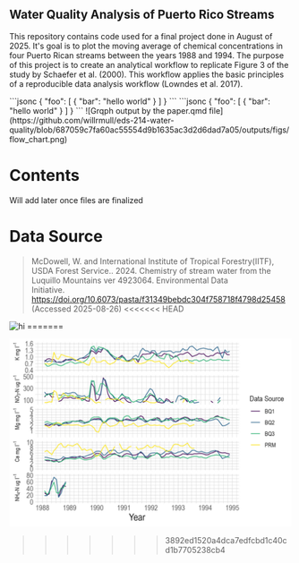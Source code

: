## Water Quality Analysis of Puerto Rico Streams 
This repository contains code used for a final project done in August of 2025. It's goal is to plot the moving average of chemical concentrations in four Puerto Rican streams between the years 1988 and 1994. The purpose of this project is to create an analytical workflow to replicate Figure 3 of the study by Schaefer et al. (2000). This workflow applies the basic principles of a reproducible data analysis workflow (Lowndes et al. 2017). 
<tr>
<td>
<!-- REMOVE THE BACKSLASHES -->
```jsonc
{
  "foo": [
    {
      "bar": "hello world"
    }
  ]
}
```
  
</td>
<td>
<!-- REMOVE THE BACKSLASHES -->
```jsonc
{
  "foo": [
    {
      "bar": "hello world"
    }
  ]
}
```
  
</td>
</tr>
![Grqph output by the paper.qmd file](https://github.com/willrmull/eds-214-water-quality/blob/687059c7fa60ac55554d9b1635ac3d2d6dad7a05/outputs/figs/flow_chart.png)

# Contents 
Will add later once files are finalized

# Data Source
  > McDowell, W. and International Institute of Tropical Forestry(IITF), 
  > USDA Forest Service.. 2024. Chemistry of stream water from the 
  > Luquillo Mountains ver 4923064. Environmental Data       
  > Initiative. https://doi.org/10.6073/pasta/f31349bebdc304f758718f4798d25458 
  > (Accessed 2025-08-26)
<<<<<<< HEAD
<img src="outputs/figs/merged_plot.jpg" alt="hi" class="inline"/> 
=======

![Grqph output by the paper.qmd file](https://github.com/willrmull/eds-214-water-quality/blob/80c9bfb6f3f32111297221b491ecfbc2619f195d/outputs/figs/merged_plots.jpg)
>>>>>>> 3892ed1520a4dca7edfcbd1c40cd1b7705238cb4
